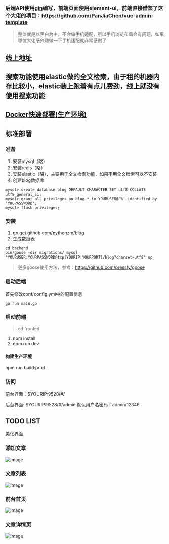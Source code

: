 ### 后端API使用[gin](https://github.com/gin-gonic/gin)编写，前端页面使用element-ui，前端直接借鉴了这个大佬的项目：https://github.com/PanJiaChen/vue-admin-template

> 整体就是以黑白为主，不会做手机适配，所以手机浏览布局会有问题，如果哪位大佬感兴趣做一下手机适配就非常感谢了

## [线上地址](https://www.poorops.com)  
## 搜索功能使用elastic做的全文检索，由于租的机器内存比较小，elastic装上跑着有点儿费劲，线上就没有使用搜索功能

## [Docker快速部署(生产环境)](https://github.com/pythonzm/blog/wiki/Docker-部署)

## 标准部署

### 准备
  1. 安装mysql（略）
  2. 安装redis（略）
  3. 安装elastic（略），主要用于全文检索功能，如果不用全文检索可以不安装
  3. 创建blog数据库
  
  ```
  mysql> create database blog DEFAULT CHARACTER SET utf8 COLLATE utf8_general_ci;
  mysql> grant all privileges on blog.* to YOURUSER@'%' identified by 'YOUPASSWORD';
  mysql> flush privileges;
  ```
  
### 安装
  1. go get github.com/pythonzm/blog
  2. 生成数据表
  
  ```
  cd backend
  bin/goose -dir migrations/ mysql "YOURUSER:YOURPASSWORD@tcp(YOURIP:YOURPORT)/blog?charset=utf8" up
  ```
  > 更多goose使用方法，参考：https://github.com/pressly/goose
  
### 启动后端
首先修改conf/config.yml中的配置信息

`go run main.go`
  
### 启动前端
  > cd fronted
  1. npm install
  2. npm run dev
  
  #### 构建生产环境
  npm run build:prod

### 访问
  前台界面：$YOURIP:9528/#/
  
  后台界面: $YOURIP:9528/#/admin     默认用户名密码：admin/12346
  
## TODO LIST
  美化界面

### 添加文章
![image](https://github.com/pythonzm/blog/blob/master/screenshots/add_article.png)

### 文章列表
![image](https://github.com/pythonzm/blog/blob/master/screenshots/article_list.png)

### 前台首页
![image](https://github.com/pythonzm/blog/blob/master/screenshots/home.png)

### 文章详情页
![image](https://github.com/pythonzm/blog/blob/master/screenshots/article.png)
